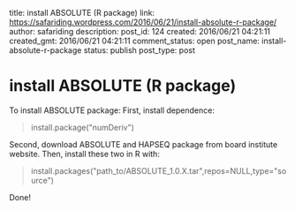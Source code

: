 title: install ABSOLUTE (R package)
link: https://safariding.wordpress.com/2016/06/21/install-absolute-r-package/
author: safariding
description: 
post_id: 124
created: 2016/06/21 04:21:11
created_gmt: 2016/06/21 04:21:11
comment_status: open
post_name: install-absolute-r-package
status: publish
post_type: post

# install ABSOLUTE (R package)

To install ABSOLUTE package: First, install dependence: 

> install.package("numDeriv")

Second, download ABSOLUTE and HAPSEQ package from board institute website. Then, install these two in R with: 

> install.packages("path_to/ABSOLUTE_1.0.X.tar",repos=NULL,type="source")

Done!